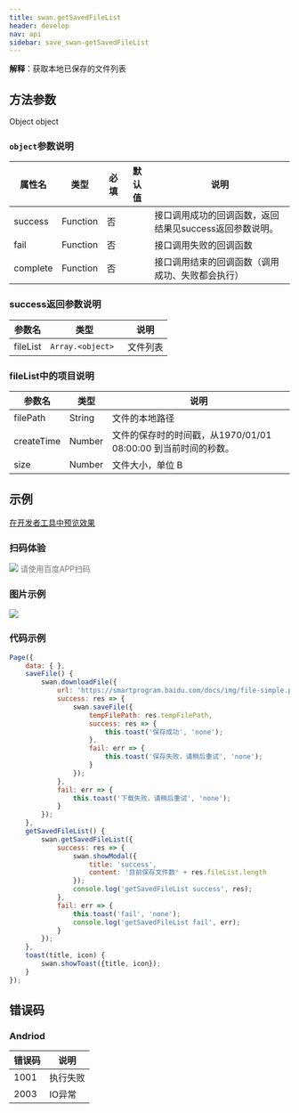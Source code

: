 ```yaml
---
title: swan.getSavedFileList
header: develop
nav: api
sidebar: save_swan-getSavedFileList
---
```


 

**解释**：获取本地已保存的文件列表

 
## 方法参数  

Object object

### `object`参数说明 

|属性名 |类型  |必填 | 默认值 |说明|
|---- | ---- | ---- | ----|----|
|success   |Function  |  否  | |接口调用成功的回调函数，返回结果见success返回参数说明。|
|fail  |Function  |  否 | | 接口调用失败的回调函数|
|complete   | Function   | 否 | | 接口调用结束的回调函数（调用成功、失败都会执行）|

### success返回参数说明  

|参数名 |类型 | 说明|
|---- | ---- | ---- |
|fileList  |` Array.<object>  `| 文件列表|

### fileList中的项目说明  

|参数名 |类型 | 说明|
|---- | ---- | ---- |
|filePath  |String | 文件的本地路径|
|createTime  |Number | 文件的保存时的时间戳，从1970/01/01 08:00:00 到当前时间的秒数。|
|size  |Number | 文件大小，单位 B|

## 示例

 <a href="swanide://fragment/f888ef3be2955b94548c5dcecf7c5b061573627301292" title="在开发者工具中预览效果" target="_self">在开发者工具中预览效果</a>

### 扫码体验

<div class='scan-code-container'>
    <img src="https://b.bdstatic.com/miniapp/assets/images/doc_demo/fragment_getSavedFileList.png" class="demo-qrcode-image" />
    <font color=#777 12px>请使用百度APP扫码</font>
</div>

### 图片示例 

<div class="m-doc-custom-examples">
    <div class="m-doc-custom-examples-correct">
        <img src="https://b.bdstatic.com/miniapp/images/getSavedFileList.gif">
    </div>
    <div class="m-doc-custom-examples-correct">
        <img src=" ">
    </div>
    <div class="m-doc-custom-examples-correct">
        <img src=" ">
    </div>     
</div>


###  代码示例 




```js
Page({
    data: { },
    saveFile() {
        swan.downloadFile({
            url: 'https://smartprogram.baidu.com/docs/img/file-simple.pdf',
            success: res => {
                swan.saveFile({
                    tempFilePath: res.tempFilePath,
                    success: res => {
                        this.toast('保存成功', 'none');
                    },
                    fail: err => {
                        this.toast('保存失败，请稍后重试', 'none');
                    }
                });
            },
            fail: err => {
                this.toast('下载失败，请稍后重试', 'none');
            }
        });
    },
    getSavedFileList() {
        swan.getSavedFileList({
            success: res => {
                swan.showModal({
                    title: 'success',
                    content: '目前保存文件数' + res.fileList.length
                });
                console.log('getSavedFileList success', res);
            },
            fail: err => {
                this.toast('fail', 'none');
                console.log('getSavedFileList fail', err);
            }
        });
    },
    toast(title, icon) {
        swan.showToast({title, icon});
    }
});
```

## 错误码

### Andriod

|错误码|说明|
|--|--|
|1001|执行失败   |
|2003|IO异常|


